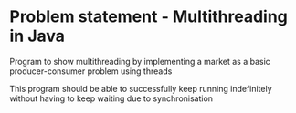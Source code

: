 # Problem statement - Multithreading in Java

Program to show multithreading by implementing a market as a basic producer-consumer problem using threads

This program should be able to successfully keep running indefinitely without having to keep waiting due to synchronisation